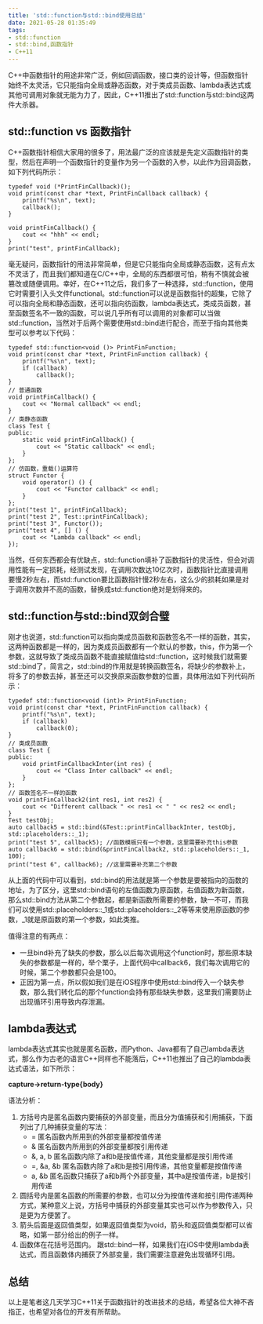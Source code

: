 ```yaml
---
title: 'std::function与std::bind使用总结'
date: 2021-05-28 01:35:49
tags: 
- std::function
- std::bind,函数指针
- C++11
---
```

C++中函数指针的用途非常广泛，例如回调函数，接口类的设计等，但函数指针始终不太灵活，它只能指向全局或静态函数，对于类成员函数、lambda表达式或其他可调用对象就无能为力了，因此，C++11推出了std::function与std::bind这两件大杀器。

## std::function vs 函数指针

C++函数指针相信大家用的很多了，用法最广泛的应该就是先定义函数指针的类型，然后在声明一个函数指针的变量作为另一个函数的入参，以此作为回调函数，如下列代码所示：

```
typedef void (*PrintFinCallback)();
void print(const char *text, PrintFinCallback callback) {
    printf("%s\n", text);
    callback();
}

void printFinCallback() {
    cout << "hhh" << endl;
}
print("test", printFinCallback);
```

毫无疑问，函数指针的用法非常简单，但是它只能指向全局或静态函数，这有点太不灵活了，而且我们都知道在C/C++中，全局的东西都很可怕，稍有不慎就会被篡改或随便调用。幸好，在C++11之后，我们多了一种选择，std::function，使用它时需要引入头文件functional。std::function可以说是函数指针的超集，它除了可以指向全局和静态函数，还可以指向彷函数，lambda表达式，类成员函数，甚至函数签名不一致的函数，可以说几乎所有可以调用的对象都可以当做std::function，当然对于后两个需要使用std::bind进行配合，而至于指向其他类型可以参考以下代码：

```
typedef std::function<void ()> PrintFinFunction;
void print(const char *text, PrintFinFunction callback) {
    printf("%s\n", text);
    if (callback)
        callback();
}
// 普通函数
void printFinCallback() {
    cout << "Normal callback" << endl;
}
// 类静态函数
class Test {
public:
    static void printFinCallback() {
        cout << "Static callback" << endl;
    }
};
// 仿函数，重载()运算符
struct Functor {
    void operator() () {
        cout << "Functor callback" << endl;
    }
};
print("test 1", printFinCallback);
print("test 2", Test::printFinCallback);
print("test 3", Functor());
print("test 4", [] () {
	cout << "Lambda callback" << endl;
});
```

当然，任何东西都会有优缺点，std::function填补了函数指针的灵活性，但会对调用性能有一定损耗，经测试发现，在调用次数达10亿次时，函数指针比直接调用要慢2秒左右，而std::function要比函数指针慢2秒左右，这么少的损耗如果是对于调用次数并不高的函数，替换成std::function绝对是划得来的。

## std::function与std::bind双剑合璧

刚才也说道，std::function可以指向类成员函数和函数签名不一样的函数，其实，这两种函数都是一样的，因为类成员函数都有一个默认的参数，this，作为第一个参数，这就导致了类成员函数不能直接赋值给std::function，这时候我们就需要std::bind了，简言之，std::bind的作用就是转换函数签名，将缺少的参数补上，将多了的参数去掉，甚至还可以交换原来函数参数的位置，具体用法如下列代码所示：

```
typedef std::function<void (int)> PrintFinFunction;
void print(const char *text, PrintFinFunction callback) {
    printf("%s\n", text);
    if (callback)
        callback(0);
}
// 类成员函数
class Test {
public:
    void printFinCallbackInter(int res) {
        cout << "Class Inter callback" << endl;
    }
};
// 函数签名不一样的函数
void printFinCallback2(int res1, int res2) {
    cout << "Different callback " << res1 << " " << res2 << endl;
}
Test testObj;
auto callback5 = std::bind(&Test::printFinCallbackInter, testObj, std::placeholders::_1);
print("test 5", callback5); //函数模板只有一个参数，这里需要补充this参数
auto callback6 = std::bind(&printFinCallback2, std::placeholders::_1, 100);
print("test 6", callback6); //这里需要补充第二个参数
```

从上面的代码中可以看到，std::bind的用法就是第一个参数是要被指向的函数的地址，为了区分，这里std::bind语句的左值函数为原函数，右值函数为新函数，那么std::bind方法从第二个参数起，都是新函数所需要的参数，缺一不可，而我们可以使用std::placeholders::\_1或std::placeholders::\_2等等来使用原函数的参数，\_1就是原函数的第一个参数，如此类推。

值得注意的有两点：

- 一旦bind补充了缺失的参数，那么以后每次调用这个function时，那些原本缺失的参数都是一样的，举个栗子，上面代码中callback6，我们每次调用它的时候，第二个参数都只会是100。
- 正因为第一点，所以假如我们是在iOS程序中使用std::bind传入一个缺失参数，那么我们转化后的那个function会持有那些缺失参数，这里我们需要防止出现循环引用导致内存泄漏。

## lambda表达式

lambda表达式其实也就是匿名函数，而Python、Java都有了自己lambda表达式，那么作为古老的语言C++同样也不能落后，C++11也推出了自己的lambda表达式语法，如下所示：

**capture->return-type{body}**

语法分析：

1. 方括号内是匿名函数内要捕获的外部变量，而且分为值捕获和引用捕获，下面列出了几种捕获变量的写法：
    - =  匿名函数内所用到的外部变量都按值传递
    - & 匿名函数内所用到的外部变量都按引用传递
    - &, a, b 匿名函数内除了a和b是按值传递，其他变量都是按引用传递
    - =, &a, &b 匿名函数内除了a和b是按引用传递，其他变量都是按值传递
    - a, &b 匿名函数只捕获了a和b两个外部变量，其中a是按值传递，b是按引用传递
2. 圆括号内是匿名函数的所需要的参数，也可以分为按值传递和按引用传递两种方式，某种意义上说，方括号中捕获的外部变量其实也可以作为参数传入，只是更为方便罢了。
3. 箭头后面是返回值类型，如果返回值类型为void，箭头和返回值类型都可以省略，如第一部分给出的例子一样。
4. 函数体在花括号范围内。
跟std::bind一样，如果我们在iOS中使用lambda表达式，而且函数体内捕获了外部变量，我们需要注意避免出现循环引用。

## 总结

以上是笔者这几天学习C++11关于函数指针的改进技术的总结，希望各位大神不吝指正，也希望对各位的开发有所帮助。